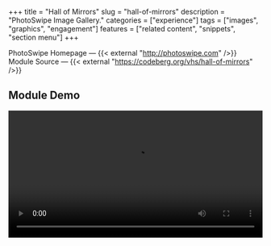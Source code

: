 +++
title = "Hall of Mirrors"
slug = "hall-of-mirrors"
description = "PhotoSwipe Image Gallery."
categories = ["experience"]
tags = ["images", "graphics", "engagement"]
features = ["related content", "snippets", "section menu"]
+++

PhotoSwipe Homepage — {{< external "http://photoswipe.com" />}}<br>
Module Source — {{< external "https://codeberg.org/vhs/hall-of-mirrors" />}}

## Module Demo

<video controls preload="auto" width="100%">
  <source src="https://vhs.keybase.pub/after-dark-hall-of-mirrors-demo.mp4" type="video/mp4">
  <p>Your browser doesn't support HTML5 video. Here is a <a href="https://vhs.keybase.pub/after-dark-hall-of-mirrors-demo.mp4">link to the video</a> instead.</p>
</video>
